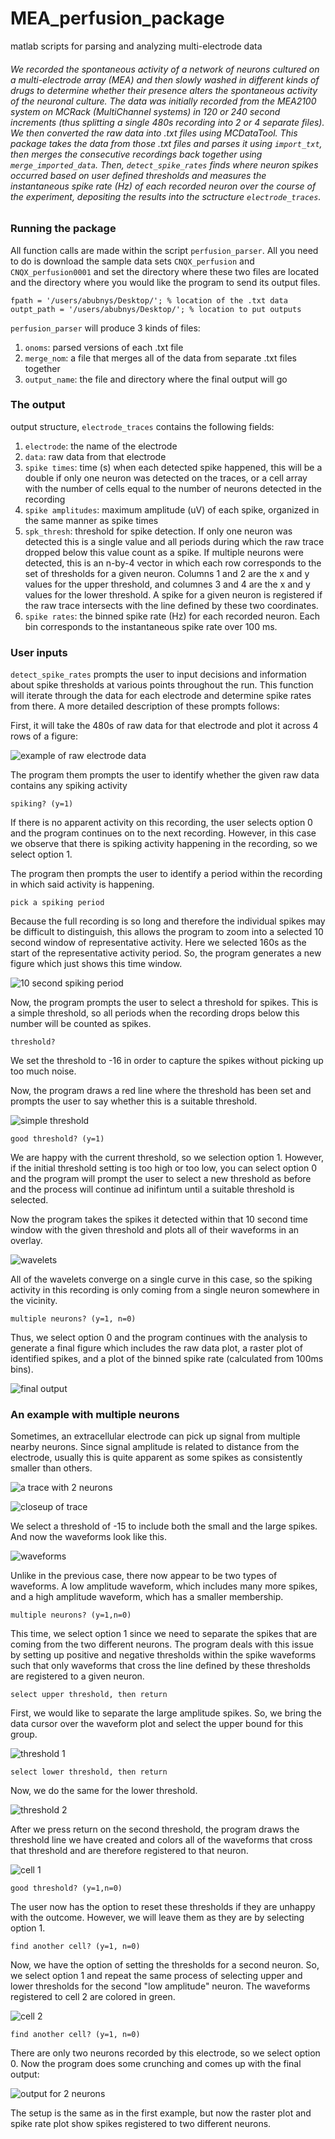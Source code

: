 # MEA_perfusion_package
matlab scripts for parsing and analyzing multi-electrode data

  ###### We recorded the spontaneous activity of a network of neurons cultured on a multi-electrode array (MEA) and then slowly washed in different kinds of drugs to determine whether their presence alters the spontaneous activity of the neuronal culture. The data was initially recorded from the MEA2100 system on MCRack (MultiChannel systems) in 120 or 240 second increments (thus splitting a single 480s recording into 2 or 4 separate files). We then converted the raw data into .txt files using MCDataTool. This package takes the data from those .txt files and parses it using `import_txt`, then merges the consecutive recordings back together using `merge_imported_data`. Then, `detect_spike_rates` finds where neuron spikes occurred based on user defined thresholds and measures the instantaneous spike rate (Hz) of each recorded neuron over the course of the experiment, depositing the results into the sctructure `electrode_traces`.
  
### Running the package

All function calls are made within the script `perfusion_parser`. All you need to do is download the sample data sets `CNQX_perfusion` and `CNQX_perfusion0001` and set the directory where these two files are located and the directory where you would like the program to send its output files.
```
fpath = '/users/abubnys/Desktop/'; % location of the .txt data
outpt_path = '/users/abubnys/Desktop/'; % location to put outputs
```

`perfusion_parser` will produce 3 kinds of files:
1. `onoms`: parsed versions of each .txt file
2. `merge_nom`: a file that merges all of the data from separate .txt files together 
3. `output_name`: the file and directory where the final output will go

### The output

output structure, `electrode_traces` contains the following fields:
1. `electrode`: the name of the electrode
2. `data`: raw data from that electrode
3. `spike times`: time (s) when each detected spike happened, this will be a double if only one neuron was detected on the traces, or a cell array with the number of cells equal to the number of neurons detected in the recording
4. `spike amplitudes`: maximum amplitude (uV) of each spike, organized in the same manner as spike times
5. `spk_thresh`: threshold for spike detection. If only one neuron was detected this is a single value and all periods during which the raw trace dropped below this value count as a spike. If multiple neurons were detected, this is an n-by-4 vector in which each row corresponds to the set of thresholds for a given neuron. Columns 1 and 2 are the x and y values for the upper threshold, and columnes 3 and 4 are the x and y values for the lower threshold. A spike for a given neuron is registered if the raw trace intersects with the line defined by these two coordinates.
6. `spike rates`: the binned spike rate (Hz) for each recorded neuron. Each bin corresponds to the instantaneous spike rate over 100 ms. 

### User inputs

`detect_spike_rates` prompts the user to input decisions and information about spike thresholds at various points throughout the run. This function will iterate through the data for each electrode and determine spike rates from there. A more detailed description of these prompts follows:

First, it will take the 480s of raw data for that electrode and plot it across 4 rows of a figure:

![example of raw electrode data](/e52.png)

The program them prompts the user to identify whether the given raw data contains any spiking activity
```
spiking? (y=1)
```
If there is no apparent activity on this recording, the user selects option 0 and the program continues on to the next recording. However, in this case we observe that there is spiking activity happening in the recording, so we select option 1. 

The program then prompts the user to identify a period within the recording in which said activity is happening.
```
pick a spiking period
```
Because the full recording is so long and therefore the individual spikes may be difficult to distinguish, this allows the program to zoom into a selected 10 second window of representative activity. Here we selected 160s as the start of the representative activity period. So, the program generates a new figure which just shows this time window.


![10 second spiking period](/e52_pre_thresh.png)

Now, the program prompts the user to select a threshold for spikes. This is a simple threshold, so all periods when the recording drops below this number will be counted as spikes.
```
threshold? 
```
We set the threshold to -16 in order to capture the spikes without picking up too much noise.

Now, the program draws a red line where the threshold has been set and prompts the user to say whether this is a suitable threshold.

![simple threshold](/e52_thresh.png)

```
good threshold? (y=1)
```
We are happy with the current threshold, so we selection option 1. However, if the initial threshold setting is too high or too low, you can select option 0 and the program will prompt the user to select a new threshold as before and the process will continue ad inifintum until a suitable threshold is selected.

Now the program takes the spikes it detected within that 10 second time window with the given threshold and plots all of their waveforms in an overlay.

![wavelets](/e52_wavelet.png)

All of the wavelets converge on a single curve in this case, so the spiking activity in this recording is only coming from a single neuron somewhere in the vicinity.
```
multiple neurons? (y=1, n=0)
```
Thus, we select option 0 and the program continues with the analysis to generate a final figure which includes the raw data plot, a raster plot of identified spikes, and a plot of the binned spike rate (calculated from 100ms bins).

![final output](/e52_final.png)

### An example with multiple neurons
      
Sometimes, an extracellular electrode can pick up signal from multiple nearby neurons. Since signal amplitude is related to distance from the electrode, usually this is quite apparent as some spikes as consistently smaller than others.

![a trace with 2 neurons](/e78.png)

![closeup of trace](/e78_thresh.png)

We select a threshold of -15 to include both the small and the large spikes. And now the waveforms look like this.

![waveforms](/wavelets.png)

Unlike in the previous case, there now appear to be two types of waveforms. A low amplitude waveform, which includes many more spikes, and a high amplitude waveform, which has a smaller membership.
```
multiple neurons? (y=1,n=0)
```
This time, we select option 1 since we need to separate the spikes that are coming from the two different neurons. The program deals with this issue by setting up positive and negative thresholds within the spike waveforms such that only waveforms that cross the line defined by these thresholds are registered to a given neuron. 
```
select upper threshold, then return
```
First, we would like to separate the large amplitude spikes. So, we bring the data cursor over the waveform plot and select the upper bound for this group.

![threshold 1](/wavelets_t1.png)

```
select lower threshold, then return
```
Now, we do the same for the lower threshold.

![threshold 2](/wavelets_t2.png)

After we press return on the second threshold, the program draws the threshold line we have created and colors all of the waveforms that cross that threshold and are therefore registered to that neuron. 

![cell 1](/wavelets_cell1.png)

```
good threshold? (y=1,n=0)
```
The user now has the option to reset these thresholds if they are unhappy with the outcome. However, we will leave them as they are by selecting option 1.
```
find another cell? (y=1, n=0)
```
Now, we have the option of setting the thresholds for a second neuron. So, we select option 1 and repeat the same process of selecting upper and lower thresholds for the second "low amplitude" neuron. The waveforms registered to cell 2 are colored in green.

![cell 2](/wavelets_cell2.png)

```
find another cell? (y=1, n=0)
```
There are only two neurons recorded by this electrode, so we select option 0. Now the program does some crunching and comes up with the final output:

![output for 2 neurons](/e78_final.png)

The setup is the same as in the first example, but now the raster plot and spike rate plot show spikes registered to two different neurons.
